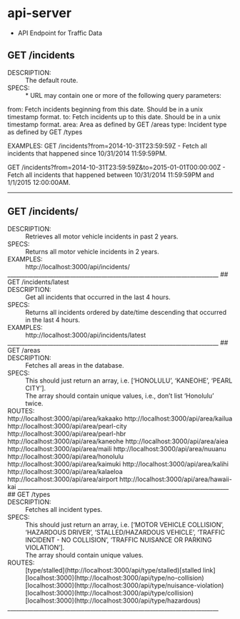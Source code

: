 # api-server

* API Endpoint for Traffic Data

## GET /incidents

<d1>
<dt>DESCRIPTION:</dt>
<dd>The default route.</dd>

<dt>SPECS:</dt>
<dd>* URL may contain one or more of the following query parameters:</dd>
</d1>

from: Fetch incidents beginning from this date.  Should be in a unix timestamp format.
to: Fetch incidents up to this date.  Should be in a unix timestamp format.
area: Area as defined by GET /areas
type: Incident type as defined by GET /types

EXAMPLES:
GET /incidents?from=2014-10-31T23:59:59Z - Fetch all incidents that happened since 10/31/2014 11:59:59PM.

GET /incidents?from=2014-10-31T23:59:59Z&to=2015-01-01T00:00:00Z - Fetch all incidents that happened between 10/31/2014 11:59:59PM and 1/1/2015 12:00:00AM.

__________________________________________________________________________
## GET /incidents/

<d1>
<dt>DESCRIPTION:</dt>
<dd>Retrieves all motor vehicle incidents in past 2 years.</dd>

<dt>SPECS:</dt>
<dd>Returns all motor vehicle incidents in 2 years.</dd>

<dt>EXAMPLES:</dt>
<dd>http://localhost:3000/api/incidents/</dd>
</d1>
__________________________________________________________________________
## GET /incidents/latest

<d1>
<dt>DESCRIPTION:</dt>
<dd>Get all incidents that occurred in the last 4 hours.</dd>

<dt>SPECS:</dt>
<dd>Returns all incidents ordered by date/time descending that occurred in the last 4 hours.</dd>

<dt>EXAMPLES:</dt>
<dd>http://localhost:3000/api/incidents/latest</dd>
</d1>
__________________________________________________________________________
## GET /areas

<d1>
<dt>DESCRIPTION:</dt>
<dd>Fetches all areas in the database.</dd>

<dt>SPECS:</dt>
<dd>This should just return an array, i.e. [‘HONOLULU’, ‘KANEOHE’, ‘PEARL CITY’].</dd>
<dd>The array should contain unique values, i.e., don’t list ‘Honolulu’ twice.</dd>

<dt>ROUTES:</dt>
http://localhost:3000/api/area/kakaako
http://localhost:3000/api/area/kailua
http://localhost:3000/api/area/pearl-city
http://localhost:3000/api/area/pearl-hbr
http://localhost:3000/api/area/kaneohe
http://localhost:3000/api/area/aiea
http://localhost:3000/api/area/maili
http://localhost:3000/api/area/nuuanu
http://localhost:3000/api/area/honolulu
http://localhost:3000/api/area/kaimuki
http://localhost:3000/api/area/kalihi
http://localhost:3000/api/area/kalaeloa
http://localhost:3000/api/area/airport
http://localhost:3000/api/area/hawaii-kai
</d1>
__________________________________________________________________________
## GET /types

<d1>
<dt>DESCRIPTION:</dt>
<dd>Fetches all incident types.</dd>

<dt>SPECS:</dt>
<dd>This should just return an array, i.e. [‘MOTOR VEHICLE COLLISION’, ‘HAZARDOUS DRIVER’, ‘STALLED/HAZARDOUS VEHICLE’, ‘TRAFFIC INCIDENT - NO COLLISION’, ‘TRAFFIC NUISANCE OR PARKING VIOLATION’].</dd>
<dd>The array should contain unique values.</dd>


<dt>ROUTES:</dt>
<dd>[type/stalled](http://localhost:3000/api/type/stalled)[stalled link]</dd>
<dd>[localhost:3000](http://localhost:3000/api/type/no-collision)</dd>
<dd>[localhost:3000](http://localhost:3000/api/type/nuisance-violation)</dd>
<dd>[localhost:3000](http://localhost:3000/api/type/collision)</dd>
<dd>[localhost:3000](http://localhost:3000/api/type/hazardous)</dd>
</d1>
__________________________________________________________________________








